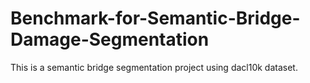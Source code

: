 # Benchmark-for-Semantic-Bridge-Damage-Segmentation
This is a semantic bridge segmentation project using dacl10k dataset.
